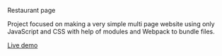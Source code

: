 Restaurant page

Project focused on making a very simple multi page website using only JavaScript and CSS with help of modules and Webpack to bundle files.

<a href="https://adambelko.github.io/Restaurant-Page/">Live demo</a>
